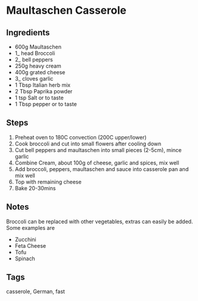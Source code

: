 # Maultaschen Casserole

## Ingredients

* 600g Maultaschen
* 1_ head Broccoli
* 2_ bell peppers
* 250g heavy cream
* 400g grated cheese 
* 3_ cloves garlic
* 1 Tbsp Italian herb mix 
* 2 Tbsp Paprika powder 
* 1 tsp  Salt or to taste
* 1 Tbsp pepper or to taste

## Steps

1. Preheat oven to 180C convection (200C upper/lower)
1. Cook broccoli and cut into small flowers after cooling down
2. Cut bell peppers and maultaschen into small pieces (2-5cm), mince garlic
3. Combine Cream, about 100g of cheese, garlic and spices, mix well
4. Add broccoli, peppers, maultaschen and sauce into casserole pan and mix well
5. Top with remaining cheese
6. Bake 20-30mins

## Notes 

Broccoli can be replaced with other vegetables, extras can easily be added.
Some examples are 

* Zucchini
* Feta Cheese
* Tofu
* Spinach

## Tags
casserole, German, fast
